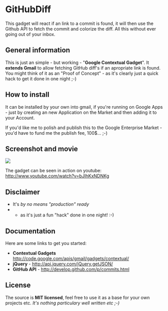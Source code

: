 GitHubDiff
==========
This gadget will react if an link to a commit is found, it will then use the Github API to fetch the commit and colorize the diff. All this without ever going out of your inbox.

General information 
-------------------
This is just an simple - but working - "**Google Contextual Gadget**".
It **extends Gmail** to allow fetching GitHub diff's if an apropriate link is found.
You might think of it as an "Proof of Concept" - as it's clearly just a quick hack to get it done in one night ;-)

How to install
---------------
It can be installed by your own into gmail, if you're running on Google Apps - 
just by creating an new Application on the Market and then adding it to your Account.

If you'd like me to polish and publish this to the Google Enterprise Market -
you'd have to fund me the publish fee, 100$... ;-)

Screenshot and movie
--------------------
<img src="https://github.com/ktoso/GitHubDiff/raw/master/screenshot.png"/>

The gadget can be seen in action on youtube: http://www.youtube.com/watch?v=bJIhKxNDNKg

Disclaimer
----------
*  It's *by no means "production" ready*
*  - as it's just a fun "hack" done in one night! :-)

Documentation
-------------
Here are some links to get you started:

* **Contextual Gadgets** http://code.google.com/apis/gmail/gadgets/contextual/
* **jQuery** - http://api.jquery.com/jQuery.getJSON/
* **GitHub API** - http://develop.github.com/p/commits.html


License
-------
The source is **MIT licensed**, feel free to use it as a base for your own projects etc.
*It's nothing particulary well written etc ;-)*
